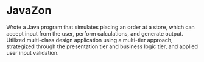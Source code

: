 # JavaZon
Wrote a Java program that simulates placing an order at a store, which can accept input from the user, perform calculations, and generate output. Utilized multi-class design application using a multi-tier approach, strategized through the presentation tier and business logic tier, and applied user input validation.
